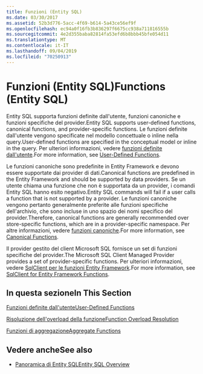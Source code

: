 ```yaml
---
title: Funzioni (Entity SQL)
ms.date: 03/30/2017
ms.assetid: 52b3d776-5acc-4f69-b614-5a43ce56ef9f
ms.openlocfilehash: ec94a0f16fb3b836297f6675cc938a711816555b
ms.sourcegitcommit: 4e2d355baba82814fa53efd6b8bbb45bfe054d11
ms.translationtype: MT
ms.contentlocale: it-IT
ms.lasthandoff: 09/04/2019
ms.locfileid: "70250913"
---
```

# <a name="functions-entity-sql"></a><span data-ttu-id="abdd4-102">Funzioni (Entity SQL)</span><span class="sxs-lookup"><span data-stu-id="abdd4-102">Functions (Entity SQL)</span></span>
<span data-ttu-id="abdd4-103">Entity SQL supporta funzioni definite dall'utente, funzioni canoniche e funzioni specifiche del provider.</span><span class="sxs-lookup"><span data-stu-id="abdd4-103">Entity SQL supports user-defined functions, canonical functions, and provider-specific functions.</span></span> <span data-ttu-id="abdd4-104">Le funzioni definite dall'utente vengono specificate nel modello concettuale o inline nella query.</span><span class="sxs-lookup"><span data-stu-id="abdd4-104">User-defined functions are specified in the conceptual model or inline in the query.</span></span> <span data-ttu-id="abdd4-105">Per ulteriori informazioni, vedere [funzioni definite dall'utente](user-defined-functions-entity-sql.md).</span><span class="sxs-lookup"><span data-stu-id="abdd4-105">For more information, see [User-Defined Functions](user-defined-functions-entity-sql.md).</span></span>  
  
 <span data-ttu-id="abdd4-106">Le funzioni canoniche sono predefinite in Entity Framework e devono essere supportate dai provider di dati.</span><span class="sxs-lookup"><span data-stu-id="abdd4-106">Canonical functions are predefined in the Entity Framework and should be supported by data providers.</span></span> <span data-ttu-id="abdd4-107">Se un utente chiama una funzione che non è supportata da un provider, i comandi Entity SQL hanno esito negativo.</span><span class="sxs-lookup"><span data-stu-id="abdd4-107">Entity SQL commands will fail if a user calls a function that is not supported by a provider.</span></span> <span data-ttu-id="abdd4-108">Le funzioni canoniche vengono pertanto generalmente preferite alle funzioni specifiche dell'archivio, che sono incluse in uno spazio dei nomi specifico del provider.</span><span class="sxs-lookup"><span data-stu-id="abdd4-108">Therefore, canonical functions are generally recommended over store-specific functions, which are in a provider-specific namespace.</span></span> <span data-ttu-id="abdd4-109">Per altre informazioni, vedere [funzioni canoniche](canonical-functions.md).</span><span class="sxs-lookup"><span data-stu-id="abdd4-109">For more information, see [Canonical Functions](canonical-functions.md).</span></span>  
  
 <span data-ttu-id="abdd4-110">Il provider gestito del client Microsoft SQL fornisce un set di funzioni specifiche del provider.</span><span class="sxs-lookup"><span data-stu-id="abdd4-110">The Microsoft SQL Client Managed Provider provides a set of provider-specific functions.</span></span> <span data-ttu-id="abdd4-111">Per ulteriori informazioni, vedere [SqlClient per le funzioni Entity Framework](../sqlclient-for-ef-functions.md).</span><span class="sxs-lookup"><span data-stu-id="abdd4-111">For more information, see [SqlClient for Entity Framework Functions](../sqlclient-for-ef-functions.md).</span></span>  
  
## <a name="in-this-section"></a><span data-ttu-id="abdd4-112">In questa sezione</span><span class="sxs-lookup"><span data-stu-id="abdd4-112">In This Section</span></span>  
 [<span data-ttu-id="abdd4-113">Funzioni definite dall'utente</span><span class="sxs-lookup"><span data-stu-id="abdd4-113">User-Defined Functions</span></span>](user-defined-functions-entity-sql.md)  
  
 [<span data-ttu-id="abdd4-114">Risoluzione dell'overload della funzione</span><span class="sxs-lookup"><span data-stu-id="abdd4-114">Function Overload Resolution</span></span>](function-overload-resolution-entity-sql.md)  
  
 [<span data-ttu-id="abdd4-115">Funzioni di aggregazione</span><span class="sxs-lookup"><span data-stu-id="abdd4-115">Aggregate Functions</span></span>](../aggregate-functions-sqlclient-for-entity-framework.md)  
  
## <a name="see-also"></a><span data-ttu-id="abdd4-116">Vedere anche</span><span class="sxs-lookup"><span data-stu-id="abdd4-116">See also</span></span>

- [<span data-ttu-id="abdd4-117">Panoramica di Entity SQL</span><span class="sxs-lookup"><span data-stu-id="abdd4-117">Entity SQL Overview</span></span>](entity-sql-overview.md)
